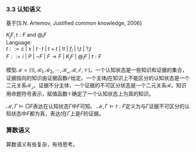 
### 3.3 认知语义

基于[S.N. Artemov,  Justified common knowledge, 2006]

$K_j F,t:F$ and $@_i F$<br>
Language: <br>
$t::= c\ |\ x\ |\ t\cdot t\ |\ t+t\ |\ !t\ |\ f_i\ |\ !_it\ |\ ?_it$<br>
$F::= i\ |\ P\ |\ \neg F\ |\ F\rightarrow F\ |\ K_j F\ |\ @_i F\ |\ t:F$<br>
<!-- Axioms: $TAUT,K_j,dual,T,$
$\qquad\quad \cdot,+,\text{Factivity},\text{explicit positive introspection},\text{connection},$
$\qquad\quad K_@,self-dual,introduction,ref,sym,norm,agree,back,$
$\qquad\quad \text{dual back},\text{remote fact checker},\text{close fact checker},$
$\qquad\quad \text{remote positive justification checker},\text{remote negative justification checker} $
Rules: $\text{MP, NEC, Iterated axiom necessitation},\text{Iterated remote axiom necessitation}$ -->

模型$\mathcal{M}=(\mathcal{G},\mathcal{R_1},\mathcal{R_2},\cdots,\mathcal{R_n},\mathcal{R},\mathcal{E},\mathcal{V})$。一个认知状态是一些知识和证据的集合，证据指向的知识由证据函数$\mathcal{E}$给定。一个主体$j$在知识上不能区分的认知状态是一个二元关系$\mathcal{R_j}$，证据不分主体，一个证据的不可区分状态是一个二元关系$\mathcal{R}$。知识用命题符号表示，赋值函数$\mathcal{V}$确定了一个认知状态上为真的知识。

$\mathcal{M},\Gamma\vDash \Box F$表达在认知状态$\Gamma$中$F$可知。
$\mathcal{M},\Gamma\vDash t:F$定义为与$\Gamma$证据不可区分的认知状态中$F$都为真，表达$t$在$\Gamma$上是$F$的证据。

<!-- 

在认知语义表达的是可知性、有证据的知道之间的关系。一个状态是一个情景。在多主体中，模态算子解释为相信。证据具有公共知识的性质。内化定理解释为，如果知识网络上的事实都是存在证据的。可能算子解释为，存在一个联系，从一个状态转到另一个状态。必然算子解释为，从一个状态必然转为另一个状态。可知的对偶算子是否定是不可知的。$BF$,经过公开宣告（获得公共知识）$t:\neg F$，更新为$\neg BF$。在某个新闻事件中，大众在互联网上形成自己相信的观点，然后随着调查找出了支持一些事实的证据，大众不再相信之前的观点。 

理性依据，感性依据，体验。

对term添加多主体或区分（理性依据，感性依据）
-->

### 算数语义
算数语义有些复杂，有待思考。